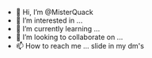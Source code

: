 - 👋 Hi, I’m @MisterQuack
- 👀 I’m interested in ...
- 🌱 I’m currently learning ...
- 💞️ I’m looking to collaborate on ...
- 📫 How to reach me ... slide in my dm's

<!---
MisterQuack/MisterQuack is a ✨ special ✨ repository because its `README.md` (this file) appears on your GitHub profile.
You can click the Preview link to take a look at your changes.
--->
